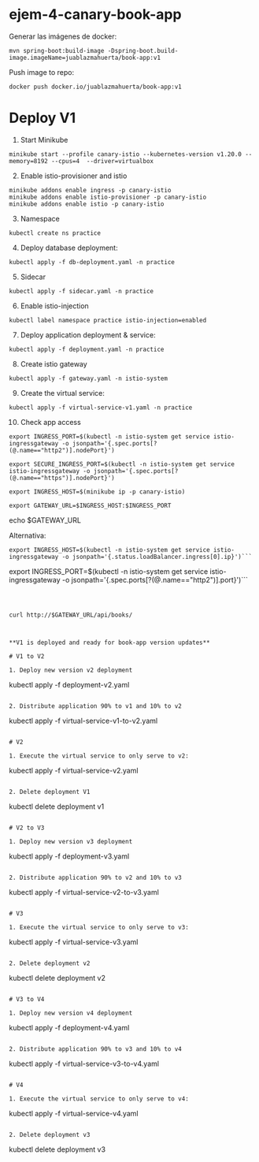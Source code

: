 # ejem-4-canary-book-app

Generar las imágenes de docker:

```
mvn spring-boot:build-image -Dspring-boot.build-image.imageName=juablazmahuerta/book-app:v1
```

Push image to repo:

```
docker push docker.io/juablazmahuerta/book-app:v1
```

# Deploy V1

1. Start Minikube

```
minikube start --profile canary-istio --kubernetes-version v1.20.0 --memory=8192 --cpus=4  --driver=virtualbox

```

2. Enable istio-provisioner and istio

```
minikube addons enable ingress -p canary-istio
minikube addons enable istio-provisioner -p canary-istio
minikube addons enable istio -p canary-istio

```

3. Namespace

```
kubectl create ns practice

```

4. Deploy database deployment:

```
kubectl apply -f db-deployment.yaml -n practice
```

5. Sidecar
```
kubectl apply -f sidecar.yaml -n practice
```

6. Enable istio-injection
```
kubectl label namespace practice istio-injection=enabled
```

7. Deploy application deployment & service:

```
kubectl apply -f deployment.yaml -n practice
```

8. Create istio gateway

```
kubectl apply -f gateway.yaml -n istio-system
```


9. Create the virtual service:

```
kubectl apply -f virtual-service-v1.yaml -n practice
```

10. Check app access
```
export INGRESS_PORT=$(kubectl -n istio-system get service istio-ingressgateway -o jsonpath='{.spec.ports[?(@.name=="http2")].nodePort}') 
```

```
export SECURE_INGRESS_PORT=$(kubectl -n istio-system get service istio-ingressgateway -o jsonpath='{.spec.ports[?(@.name=="https")].nodePort}')
```

```
export INGRESS_HOST=$(minikube ip -p canary-istio)
```

```
export GATEWAY_URL=$INGRESS_HOST:$INGRESS_PORT 
```

echo $GATEWAY_URL


Alternativa:

```
export INGRESS_HOST=$(kubectl -n istio-system get service istio-ingressgateway -o jsonpath='{.status.loadBalancer.ingress[0].ip}')```

```
export INGRESS_PORT=$(kubectl -n istio-system get service istio-ingressgateway -o jsonpath='{.spec.ports[?(@.name=="http2")].port}')```

```



curl http://$GATEWAY_URL/api/books/



**V1 is deployed and ready for book-app version updates**

# V1 to V2

1. Deploy new version v2 deployment

```
kubectl apply -f deployment-v2.yaml
```

2. Distribute application 90% to v1 and 10% to v2

```
kubectl apply -f virtual-service-v1-to-v2.yaml
```

# V2

1. Execute the virtual service to only serve to v2:

```
kubectl apply -f virtual-service-v2.yaml
```

2. Delete deployment V1

```
kubectl delete deployment v1
```

# V2 to V3

1. Deploy new version v3 deployment

```
kubectl apply -f deployment-v3.yaml
```

2. Distribute application 90% to v2 and 10% to v3

```
kubectl apply -f virtual-service-v2-to-v3.yaml
```

# V3

1. Execute the virtual service to only serve to v3:

```
kubectl apply -f virtual-service-v3.yaml
```

2. Delete deployment v2

```
kubectl delete deployment v2
```

# V3 to V4

1. Deploy new version v4 deployment

```
kubectl apply -f deployment-v4.yaml
```

2. Distribute application 90% to v3 and 10% to v4

```
kubectl apply -f virtual-service-v3-to-v4.yaml
```

# V4

1. Execute the virtual service to only serve to v4:

```
kubectl apply -f virtual-service-v4.yaml
```

2. Delete deployment v3

```
kubectl delete deployment v3
```

